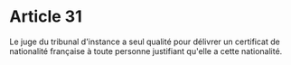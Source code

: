 # Article 31

Le juge du tribunal d'instance a seul qualité pour délivrer un certificat de nationalité française à toute personne justifiant qu'elle a cette nationalité.
